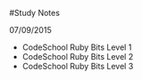 #Study Notes

07/09/2015
  - CodeSchool Ruby Bits Level 1
  - CodeSchool Ruby Bits Level 2
  - CodeSchool Ruby Bits Level 3
